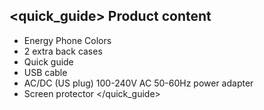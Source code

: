 ## <quick_guide> Product content
* Energy Phone Colors
* 2 extra back cases
* Quick guide
* USB cable
* AC/DC (US plug) 100-240V AC 50-60Hz power adapter
* Screen protector
</quick_guide>
